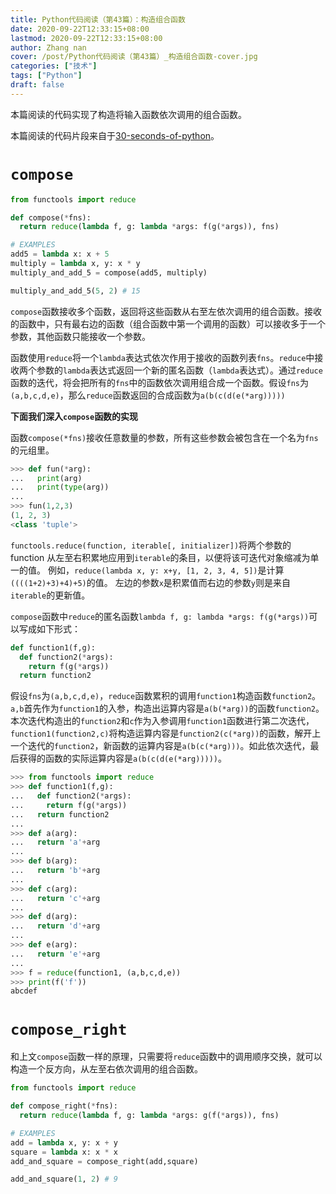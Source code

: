 ```yaml
---
title: Python代码阅读（第43篇）：构造组合函数
date: 2020-09-22T12:33:15+08:00
lastmod: 2020-09-22T12:33:15+08:00
author: Zhang nan
cover: /post/Python代码阅读（第43篇）_构造组合函数-cover.jpg
categories: ["技术"]
tags: ["Python"]
draft: false
---
```


本篇阅读的代码实现了构造将输入函数依次调用的组合函数。

本篇阅读的代码片段来自于[30-seconds-of-python](https://github.com/30-seconds/30-seconds-of-python)。

<!--more-->

# `compose`

```python
from functools import reduce

def compose(*fns):
  return reduce(lambda f, g: lambda *args: f(g(*args)), fns)

# EXAMPLES
add5 = lambda x: x + 5
multiply = lambda x, y: x * y
multiply_and_add_5 = compose(add5, multiply)

multiply_and_add_5(5, 2) # 15
```

`compose`函数接收多个函数，返回将这些函数从右至左依次调用的组合函数。接收的函数中，只有最右边的函数（组合函数中第一个调用的函数）可以接收多于一个参数，其他函数只能接收一个参数。

函数使用`reduce`将一个`lambda`表达式依次作用于接收的函数列表`fns`。`reduce`中接收两个参数的`lambda`表达式返回一个新的匿名函数（`lambda`表达式）。通过`reduce`函数的迭代，将会把所有的`fns`中的函数依次调用组合成一个函数。假设`fns`为`(a,b,c,d,e)`，那么`reduce`函数返回的合成函数为`a(b(c(d(e(*arg)))))`

**下面我们深入`compose`函数的实现**

函数`compose(*fns)`接收任意数量的参数，所有这些参数会被包含在一个名为`fns`的元组里。

```python
>>> def fun(*arg):
...   print(arg)
...   print(type(arg))
...
>>> fun(1,2,3)
(1, 2, 3)
<class 'tuple'>
```

`functools.reduce(function, iterable[, initializer])`将两个参数的 function 从左至右积累地应用到`iterable`的条目，以便将该可迭代对象缩减为单一的值。 例如，`reduce(lambda x, y: x+y, [1, 2, 3, 4, 5])`是计算`((((1+2)+3)+4)+5)`的值。 左边的参数`x`是积累值而右边的参数`y`则是来自`iterable`的更新值。

`compose`函数中`reduce`的匿名函数`lambda f, g: lambda *args: f(g(*args))`可以写成如下形式：

```python
def function1(f,g):
  def function2(*args):
    return f(g(*args))
  return function2
```

假设`fns`为`(a,b,c,d,e)`，`reduce`函数累积的调用`function1`构造函数`function2`。`a,b`首先作为`function1`的入参，构造出运算内容是`a(b(*arg))`的函数`function2`。本次迭代构造出的`function2`和`c`作为入参调用`function1`函数进行第二次迭代，`function1(function2,c)`将构造运算内容是`function2(c(*arg))`的函数，解开上一个迭代的`function2`，新函数的运算内容是`a(b(c(*arg)))`。如此依次迭代，最后获得的函数的实际运算内容是`a(b(c(d(e(*arg)))))`。

```python
>>> from functools import reduce
>>> def function1(f,g):
...   def function2(*args):
...     return f(g(*args))
...   return function2
...
>>> def a(arg):
...   return 'a'+arg
...
>>> def b(arg):
...   return 'b'+arg
...
>>> def c(arg):
...   return 'c'+arg
...
>>> def d(arg):
...   return 'd'+arg
...
>>> def e(arg):
...   return 'e'+arg
...
>>> f = reduce(function1, (a,b,c,d,e))
>>> print(f('f'))
abcdef
```

# `compose_right`

和上文`compose`函数一样的原理，只需要将`reduce`函数中的调用顺序交换，就可以构造一个反方向，从左至右依次调用的组合函数。

```python
from functools import reduce

def compose_right(*fns):
  return reduce(lambda f, g: lambda *args: g(f(*args)), fns)

# EXAMPLES
add = lambda x, y: x + y
square = lambda x: x * x
add_and_square = compose_right(add,square)

add_and_square(1, 2) # 9
```

